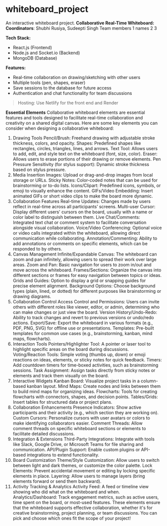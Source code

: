 # whiteboard_project
An interactive whiteboard project.
**Collaborative Real-Time Whiteboard:**
**Coordinators**:  Shubhi Rusiya, Sudeepti Singh 
Team members
1 names
2
3


**Tech Stack:** 
* React.js (Frontend)
* Node.js and Socket.io (Backend)
* MongoDB (Database)

**Features:**
* Real-time collaboration on drawing/sketching with other users
* Multiple tools (pen, shapes, eraser)
* Save sessions to the database for future access
* Authentication and chat functionality for team discussions
> Hosting: Use Netlify for the front end and Render 

**Essential Elements**
Collaborative whiteboard elements are essential features and tools designed to facilitate real-time collaboration and creativity on a shared digital canvas. Here are some key elements you can consider when designing a collaborative whiteboard:

1. Drawing Tools
Pencil/Brush: Freehand drawing with adjustable stroke thickness, colors, and opacity.
Shapes: Predefined shapes like rectangles, circles, triangles, lines, and arrows.
Text Tool: Allows users to add, edit, and style text on the whiteboard (font, size, color).
Eraser: Allows users to erase portions of their drawing or remove elements.
Pen Pressure Sensitivity (for stylus support): Dynamic stroke thickness based on stylus pressure.
2. Media Insertion
Images: Upload or drag-and-drop images from local storage or URLs.
Sticky Notes: Color-coded notes that can be used for brainstorming or to-do lists.
Icons/Clipart: Predefined icons, symbols, or emoji to visually enhance the content.
GIFs/Video Embedding: Insert animated GIFs or short video clips to make the board more dynamic.
3. Collaboration Features
Real-time Updates: Changes made by users reflect in real-time across all participants’ screens.
Multi-user Cursor: Display different users' cursors on the board, usually with a name or color label to distinguish between them.
Live Chat/Comments: Integrated text chat or comment system to facilitate conversation alongside visual collaboration.
Voice/Video Conferencing: Optional voice or video calls integrated within the whiteboard, allowing direct communication while collaborating.
Annotation/Commenting: Ability to add annotations or comments on specific elements, which can be responded to by others.
4. Canvas Management
Infinite/Expandable Canvas: The whiteboard can zoom and pan infinitely, allowing users to spread their work over large areas.
Zoom and Pan: Basic navigation for users to zoom in/out and move across the whiteboard.
Frames/Sections: Organize the canvas into different sections or frames for easy navigation between topics or ideas.
Grids and Guides: Option to display a grid or snapping guides for precise element alignment.
Background Options: Choose background types (plain, lined, or dotted) for different purposes like brainstorming or drawing diagrams.
5. Collaboration Control
Access Control and Permissions: Users can invite others with different roles like viewer, editor, or admin, determining who can make changes or just view the board.
Version History/Undo-Redo: Ability to track changes and revert to previous versions or undo/redo actions.
Export/Save: Export the whiteboard in various formats (e.g., PDF, PNG, SVG) for offline use or presentations.
Templates: Pre-built templates for common use cases (e.g., brainstorming, kanban, mind maps, flowcharts).
6. Interaction Tools
Pointers/Highlighter Tool: A pointer or laser tool to highlight specific areas on the board during discussions.
Voting/Reaction Tools: Simple voting (thumbs up, down) or emoji reactions on ideas, elements, or sticky notes for quick feedback.
Timers: Add countdown timers for time-boxed activities, such as brainstorming sessions.
Task Assignment: Assign tasks directly from sticky notes or elements and track them visually on the board.
7. Interactive Widgets
Kanban Board: Visualize project tasks in a column-based kanban layout.
Mind Maps: Create nodes and links between them to build mind maps for organizing ideas.
Flowcharts: Tools for creating flowcharts with connectors, shapes, and decision points.
Tables/Grids: Insert tables for structured data or project plans.
8. Collaboration Enhancements
Presence Indicators: Show active participants and their activity (e.g., which section they are working on).
Custom Cursors: Personalize cursors with user avatars or colors to make identifying collaborators easier.
Comment Threads: Allow comment threads on specific whiteboard sections or elements to facilitate detailed discussions.
9. Integration & Extensions
Third-Party Integrations: Integrate with tools like Slack, Google Drive, or Microsoft Teams for file sharing and communication.
API/Plugin Support: Enable custom plugins or API-based integrations to extend functionality.
10. Board Customization
Theme/Style Customization: Allow users to switch between light and dark themes, or customize the color palette.
Lock Elements: Prevent accidental movement or editing by locking specific elements in place.
Layering: Allow users to manage layers (bring elements forward or send them backward).
11. Activity Tracking & Analytics
Activity Feed: A feed or timeline view showing who did what on the whiteboard and when.
Analytics/Dashboard: Track engagement metrics, such as active users, time spent on the board, or most-used features.
These elements ensure that the whiteboard supports effective collaboration, whether it's for creative brainstorming, project planning, or team discussions. You can pick and choose which ones fit the scope of your project!
